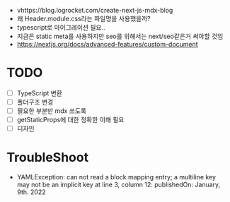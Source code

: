 - vhttps://blog.logrocket.com/create-next-js-mdx-blog
- 왜 Header.module.css라는 파일명을 사용했을까?
- typescript로 마이그레이션 필요..
- 지금은 static meta를 사용하지만 seo를 위해서는 next/seo같은거 써야할 것임
- https://nextjs.org/docs/advanced-features/custom-document

# TODO
- [ ] TypeScript 변환
- [ ] 폴더구조 변경
- [ ] 필요한 부분만 mdx 쓰도록
- [ ] getStaticProps에 대한 정확한 이해 필요
- [ ] 디자인

# TroubleShoot
- YAMLException: can not read a block mapping entry; a multiline key may not be an implicit key at line 3, column 12:
    publishedOn: January, 9th. 2022

